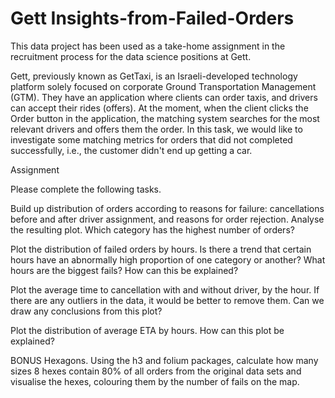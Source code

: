 # Gett Insights-from-Failed-Orders

This data project has been used as a take-home assignment in the recruitment process for the data science positions at Gett.

Gett, previously known as GetTaxi, is an Israeli-developed technology platform solely focused on corporate Ground Transportation Management (GTM). They have an application where clients can order taxis, and drivers can accept their rides (offers). At the moment, when the client clicks the Order button in the application, the matching system searches for the most relevant drivers and offers them the order. In this task, we would like to investigate some matching metrics for orders that did not completed successfully, i.e., the customer didn't end up getting a car.

Assignment

Please complete the following tasks.

Build up distribution of orders according to reasons for failure: cancellations before and after driver assignment, and reasons for order rejection. Analyse the resulting plot. Which category has the highest number of orders?


Plot the distribution of failed orders by hours. Is there a trend that certain hours have an abnormally high proportion of one category or another? What hours are the biggest fails? How can this be explained?


Plot the average time to cancellation with and without driver, by the hour. If there are any outliers in the data, it would be better to remove them. Can we draw any conclusions from this plot?


Plot the distribution of average ETA by hours. How can this plot be explained?


BONUS Hexagons. Using the h3 and folium packages, calculate how many sizes 8 hexes contain 80% of all orders from the original data sets and visualise the hexes, colouring them by the number of fails on the map.
